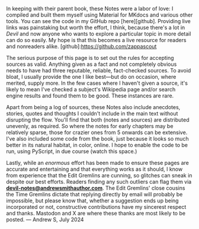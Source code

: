 
In keeping with their parent book, these Notes were a labor of love: I compiled
and built them myself using Material for MKdocs and various other tools. You can
see the code in my GitHub repo [here][github]. Providing live links was
painstaking but worth the effort, I think, because there's a lot in *Devil*
and now anyone who wants to explore a particular topic in more detail can do so
easily. My hope is that this becomes a live resource for readers and nonreaders alike.
[github]:https://github.com/zappascout

The serious purpose of this page is to set out the rules for accepting sources
as valid. Anything given as a fact and not completely obvious needs to have had
three reputable, reliable, fact-checked sources. To avoid bloat, I
usually provide the one I like best—but do on occasion, where merited,
supply more. In the few cases where I haven't given a source, it's likely to
mean I've checked a subject's Wikipedia page and/or search engine results and found them to be good. These instances are rare.

Apart from being a log of sources, these Notes also include anecdotes, stories,
quotes and thoughts I couldn't include in the main text without disrupting the
flow. You'll find that both (notes and sources) are distributed unevenly, as
required. So where the notes for early chapters may be relatively sparse, those
for crazier ones from 5 onwards can be extensive. I've also included some code
from the book, just because it looks so much better in its natural habitat, in
color, online. I hope to enable the code to be run, using PyScript, in due
course (watch this space.)

Lastly, while an *enormous* effort has been made to ensure these pages are
accurate and entertaining and that everything works as it should, I know from
experience that the Edit Gremlins are cunning, so glitches can sneak in
despite our best efforts. Readers finding any such outliers can flag them via
**devil-notes@andrewsmithauthor.com**. The Edit Gremlins' close cousins the Time
Gremlins dictate that replying directly by email will probably be impossible,
but please know that, whether a suggestion ends up being incorporated or
not, constructive contributions have my sincerest respect and thanks. Mastodon
and X are where these thanks are most likely to be posted. — Andrew S, July 2024






<!-- Under construction (by me - steep learning curve!). Expected online July 23

This page will explain:

the journalistic rules for sources

that the notes get denser as the book progresses through the chapters

my hope that these notes will become a living resource

contact details for problems/issues/suggested additions, corrections etc. -->



